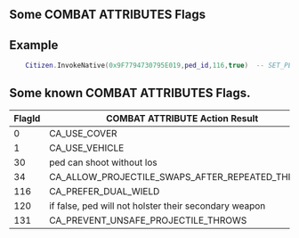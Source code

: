 ## Some COMBAT ATTRIBUTES Flags


## Example

```lua
	Citizen.InvokeNative(0x9F7794730795E019,ped_id,116,true)  -- SET_PED_COMBAT_ATTRIBUTES Set CA_PREFER_DUAL_WIELD enabled;
```

<h2>Some known COMBAT ATTRIBUTES Flags.</h2>

FlagId | COMBAT ATTRIBUTE Action Result
----------- | -------------------------- 
0 | CA_USE_COVER
1 | CA_USE_VEHICLE
30 | ped can shoot without los
34 | CA_ALLOW_PROJECTILE_SWAPS_AFTER_REPEATED_THROWS
116 | CA_PREFER_DUAL_WIELD
120 | if false, ped will not holster their secondary weapon
131 | CA_PREVENT_UNSAFE_PROJECTILE_THROWS

